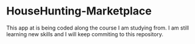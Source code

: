 # HouseHunting-Marketplace

This app at is being coded along the course I am studying from. I am still learning new skills and I will keep commiting to this repository.
